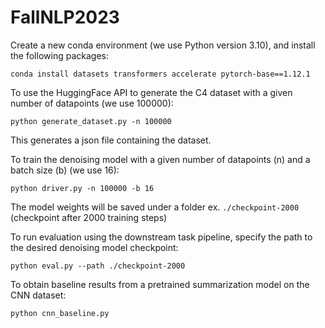 # FallNLP2023

Create a new conda environment (we use Python version 3.10), and install the following packages:
```
conda install datasets transformers accelerate pytorch-base==1.12.1
```

To use the HuggingFace API to generate the C4 dataset with a given number of datapoints (we use 100000):
```
python generate_dataset.py -n 100000
```
This generates a json file containing the dataset.

To train the denoising model with a given number of datapoints (n) and a batch size (b) (we use 16):
```
python driver.py -n 100000 -b 16
```
The model weights will be saved under a folder ex. `./checkpoint-2000` (checkpoint after 2000 training steps)

To run evaluation using the downstream task pipeline, specify the path to the desired denoising model checkpoint:
```
python eval.py --path ./checkpoint-2000
```

To obtain baseline results from a pretrained summarization model on the CNN dataset:
```
python cnn_baseline.py
```
